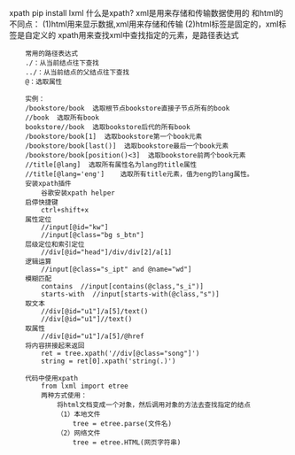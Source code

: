 xpath
    pip install lxml
    什么是xpath?
        xml是用来存储和传输数据使用的
        和html的不同点：
        (1)html用来显示数据,xml用来存储和传输
        (2)html标签是固定的，xml标签是自定义的
        xpath用来查找xml中查找指定的元素，是路径表达式

        常用的路径表达式
        ./：从当前结点往下查找
        ../：从当前结点的父结点往下查找
        @：选取属性

        实例：
        /bookstore/book  选取根节点bookstore直接子节点所有的book
        //book  选取所有book
        bookstore//book  选取bookstore后代的所有book
        /bookstore/book[1]  选取bookstore第一个book元素
        /bookstore/book[last()]  选取bookstore最后一个book元素
        /bookstore/book[position()<3]  选取bookstore前两个book元素
        //title[@lang]  选取所有属性名为lang的title属性
        //title[@lang='eng']   	选取所有title元素，值为eng的lang属性。
        安装xpath插件
            谷歌安装xpath helper
        启停快捷键
            ctrl+shift+x
        属性定位
            //input[@id="kw"]
            //input[@class="bg s_btn"]
        层级定位和索引定位
            //div[@id="head"]/div/div[2]/a[1]
        逻辑运算
            //input[@class="s_ipt" and @name="wd"]
        模糊匹配
            contains  //input[contains(@class,"s_i")]
            starts-with  //input[starts-with(@class,"s")]
        取文本
            //div[@id="u1"]/a[5]/text()
            //div[@id="u1"]//text()
        取属性
            //div[@id="u1"]/a[5]/@href
        将内容拼接起来返回
            ret = tree.xpath('//div[@class="song"]')
            string = ret[0].xpath('string(.)')

        代码中使用xpath
            from lxml import etree
            两种方式使用：
                将html文档变成一个对象，然后调用对象的方法去查找指定的结点
                （1）本地文件
                    tree = etree.parse(文件名)
                （2）网络文件
                    tree = etree.HTML(网页字符串)


